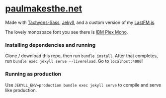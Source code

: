 # [paulmakesthe.net](https://paulmakesthe.net)
Made with [Tachyons-Sass](https://github.com/tachyons-css/tachyons-sass), [Jekyll](https://jekyllrb.com), and a custom version of my [LastFM.js](https://github.com/pschfr/LastFM.js).

The lovely monospace font you see there is [IBM Plex Mono](https://fonts.google.com/specimen/IBM+Plex+Mono).

### Installing dependencies and running
Clone / download this repo, then run `bundle install`. After that completes, run `bundle exec jekyll serve --livereload`. Go to `localhost:4000`!

### Running as production
Use `JEKYLL_ENV=production bundle exec jekyll serve` to compile and serve like production.

